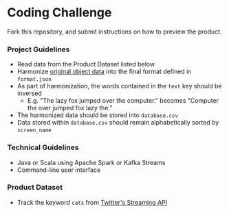 # Coding Challenge
Fork this repository, and submit instructions on how to preview the product.

### Project Guidelines
* Read data from the Product Dataset listed below
* Harmonize [original object data](https://developer.twitter.com/en/docs/tweets/data-dictionary/overview/tweet-object.html) into the final format defined in `format.json`
* As part of harmonization, the words contained in the `text` key should be inversed 
  * E.g. "The lazy fox jumped over the computer." becomes "Computer the over jumped fox lazy the."
* The harmonized data should be stored into `database.csv`
* Data stored within `database.csv` should remain alphabetically sorted by `screen_name`

### Technical Guidelines
* Java or Scala using Apache Spark or Kafka Streams
* Command-line user interface

### Product Dataset
* Track the keyword `cats` from [Twitter's Streaming API](https://developer.twitter.com/en/docs/tweets/filter-realtime/api-reference/post-statuses-filter.html)
